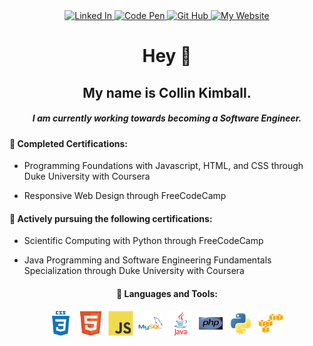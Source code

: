 
<div id="badges" align="center">
  <a href="https://www.linkedin.com/in/collin-kimball-8452151b1/">
    <img src="https://img.shields.io/badge/LinkedIn-blue?logo=linkedin&logoColor=white&style=for-the-badge" alt="Linked In"/>
  </a>
  <a href="https://codepen.io/digital-rubato">
    <img src="https://img.shields.io/badge/CodePen-lightgrey?logo=codepen&logoColor=white&style=for-the-badge" alt="Code Pen"/>
  </a>
  <a href="https://github.com/Digital-Rubato">
    <img src="https://img.shields.io/badge/GitHub-orange?logo=github&logoColor=white&style=for-the-badge" alt="Git Hub"/>
  </a>
  <a href="https://www.cpkport.com">
    <img src="https://img.shields.io/badge/Website-green?logo=windowsterminal&logoColor=white&style=for-the-badge" alt="My Website"/>
  </a>
</div>

<h1 id="header" align="center">
  Hey 👋
</h1>

<h2 id="intro" align="center">
  My name is Collin Kimball.
</h2>
<h5 align="center">
I am currently working towards becoming a Software Engineer.
</h5>

<h4 id="certs">
📜 Completed Certifications: 
</h4>

  - Programming Foundations with Javascript, HTML, and CSS through Duke University with Coursera

  - Responsive Web Design through FreeCodeCamp

<h4 id="progress">
📖 Actively pursuing the following certifications: 
</h4>

  - Scientific Computing with Python through FreeCodeCamp

  - Java Programming and Software Engineering Fundamentals Specialization through Duke University with Coursera

<h4 id="tools" align="center">
🔧 Languages and Tools:
</h4>
<div align="center">
 <img src="https://github.com/devicons/devicon/blob/master/icons/css3/css3-plain-wordmark.svg"  title="CSS3" alt="CSS" width="40" height="40"/>&nbsp;
 <img src="https://github.com/devicons/devicon/blob/master/icons/html5/html5-original.svg" title="HTML5" alt="HTML" width="40" height="40"/>&nbsp;
 <img src="https://github.com/devicons/devicon/blob/master/icons/javascript/javascript-original.svg" title="JavaScript" alt="JavaScript" width="40" height="40"/>&nbsp;
 <img src="https://github.com/devicons/devicon/blob/master/icons/mysql/mysql-original-wordmark.svg" title="MySQL"  alt="MySQL" width="40" height="40"/>&nbsp;
 <img src="https://github.com/devicons/devicon/blob/master/icons/java/java-original-wordmark.svg" title="Java" alt="Java" width="40" height="40"/>&nbsp;
 <img src="https://github.com/devicons/devicon/blob/master/icons/php/php-original.svg " title="PHP" alt="PHP" width="40" height=40"/>&nbsp;
 <img src="https://github.com/devicons/devicon/blob/master/icons/python/python-original.svg" title="Python" alt="Python" width="40" height="40"/>&nbsp;
 <img src="https://github.com/devicons/devicon/blob/master/icons/amazonwebservices/amazonwebservices-original.svg" title="AWS" alt="AWS" width="40" height="40"/>&nbsp;
</div>




<!--
**Digital-Rubato/Digital-Rubato** is a ✨ _special_ ✨ repository because its `README.md` (this file) appears on your GitHub profile.

Here are some ideas to get you started:

- 🔭 I’m currently working on ...
- 🌱 I’m currently learning ...
- 👯 I’m looking to collaborate on ...
- 🤔 I’m looking for help with ...
- 💬 Ask me about ...
- 📫 How to reach me: ...
- 😄 Pronouns: ...
- ⚡ Fun fact: ...
-->
